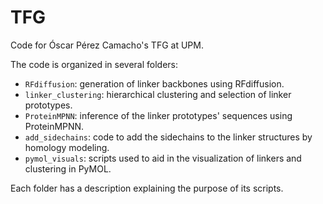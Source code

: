 # TFG

Code for Óscar Pérez Camacho's TFG at UPM.

The code is organized in several folders:

- `RFdiffusion`: generation of linker backbones using RFdiffusion.
- `linker_clustering`: hierarchical clustering and selection of linker prototypes.
- `ProteinMPNN`: inference of the linker prototypes' sequences using ProteinMPNN.
- `add_sidechains`: code to add the sidechains to the linker structures by homology modeling.
- `pymol_visuals`: scripts used to aid in the visualization of linkers and clustering in PyMOL.

Each folder has a description explaining the purpose of its scripts.